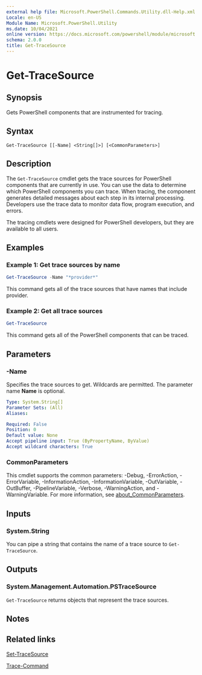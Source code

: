 ```yaml
---
external help file: Microsoft.PowerShell.Commands.Utility.dll-Help.xml
Locale: en-US
Module Name: Microsoft.PowerShell.Utility
ms.date: 10/04/2021
online version: https://docs.microsoft.com/powershell/module/microsoft.powershell.utility/get-tracesource?view=powershell-7.1&WT.mc_id=ps-gethelp
schema: 2.0.0
title: Get-TraceSource
---
```

# Get-TraceSource

## Synopsis
Gets PowerShell components that are instrumented for tracing.

## Syntax

```
Get-TraceSource [[-Name] <String[]>] [<CommonParameters>]
```

## Description

The `Get-TraceSource` cmdlet gets the trace sources for PowerShell components that are currently in
use. You can use the data to determine which PowerShell components you can trace. When tracing, the
component generates detailed messages about each step in its internal processing. Developers use the
trace data to monitor data flow, program execution, and errors.

The tracing cmdlets were designed for PowerShell developers, but they are available to all users.

## Examples

### Example 1: Get trace sources by name

```powershell
Get-TraceSource -Name "*provider*"
```

This command gets all of the trace sources that have names that include provider.

### Example 2: Get all trace sources

```powershell
Get-TraceSource
```

This command gets all of the PowerShell components that can be traced.

## Parameters

### -Name

Specifies the trace sources to get. Wildcards are permitted. The parameter name **Name** is
optional.

```yaml
Type: System.String[]
Parameter Sets: (All)
Aliases:

Required: False
Position: 0
Default value: None
Accept pipeline input: True (ByPropertyName, ByValue)
Accept wildcard characters: True
```

### CommonParameters

This cmdlet supports the common parameters: -Debug, -ErrorAction, -ErrorVariable,
-InformationAction, -InformationVariable, -OutVariable, -OutBuffer, -PipelineVariable, -Verbose,
-WarningAction, and -WarningVariable. For more information, see [about_CommonParameters](https://go.microsoft.com/fwlink/?LinkID=113216).

## Inputs

### System.String

You can pipe a string that contains the name of a trace source to `Get-TraceSource`.

## Outputs

### System.Management.Automation.PSTraceSource

`Get-TraceSource` returns objects that represent the trace sources.

## Notes

## Related links

[Set-TraceSource](Set-TraceSource.md)

[Trace-Command](Trace-Command.md)
